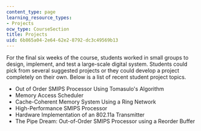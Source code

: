```yaml
---
content_type: page
learning_resource_types:
- Projects
ocw_type: CourseSection
title: Projects
uid: 6b865a04-2e64-62e2-8792-dc3c49569b13
---
```


For the final six weeks of the course, students worked in small groups to design, implement, and test a large-scale digital system. Students could pick from several suggested projects or they could develop a project completely on their own. Below is a list of recent student project topics.

*   Out of Order SMIPS Processor Using Tomasulo's Algorithm
*   Memory Access Scheduler
*   Cache-Coherent Memory System Using a Ring Network
*   High-Performance SMIPS Processor
*   Hardware Implementation of an 802.11a Transmitter
*   The Pipe Dream: Out-of-Order SMIPS Processor using a Reorder Buffer
